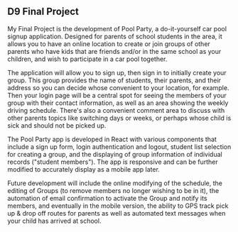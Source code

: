 ## D9 Final Project


My Final Project is the development of Pool Party, a do-it-yourself car pool signup application. Designed for parents of school students in the area, it allows you to have an online location to create or join groups of other parents who have kids that are friends and/or in the same school as your children, and wish to participate in a car pool together.

The application will allow you to sign up, then sign in to initially create your group. This group provides the name of students, their parents, and their address so you can decide whose convenient to your location, for example. Then your login page will be a central spot for seeing the members of your group with their contact information, as well as an area showing the weekly driving schedule. There's also a convenient comment area to discuss with other parents topics like switching days or weeks, or perhaps whose child is sick and should not be picked up.

The Pool Party app is developed in React with various components that include a sign up form, login authentication and logout, student list selection for creating a group, and the displaying of group information of individual records ("student members"). The app is responsive and can be further modified to accurately display as a mobile app later.

Future development will include the online modifying of the schedule, the editing of Groups (to remove members no longer wishing to be in it), the automation of email confirmation to activate the Group and notify its members, and eventually in the mobile version, the ability to GPS track pick up & drop off routes for parents as well as automated text messages when your child has arrived at school.
